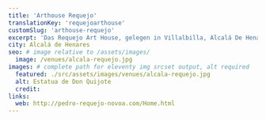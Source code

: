 ```yaml
---
title: 'Arthouse Requejo'
translationKey: 'requejoarthouse'
customSlug: 'arthouse-requejo'
excerpt: 'Das Requejo Art House, gelegen in Villalbilla, Alcalá De Henares, ist das lebendige Kunst- und Kulturzentrum, geschaffen von dem renommierten Künstler Pedro Requejo Novoa.'
city: Alcalá de Henares
seo: # image relative to /assets/images/
  image: /venues/alcala-requejo.jpg
images: # complete path for eleventy img srcset output, alt required
  featured: ./src/assets/images/venues/alcala-requejo.jpg
  alt: Estatua de Don Quijote
  credit:
links:
  web: http://pedro-requejo-novoa.com/Home.html
---
```

